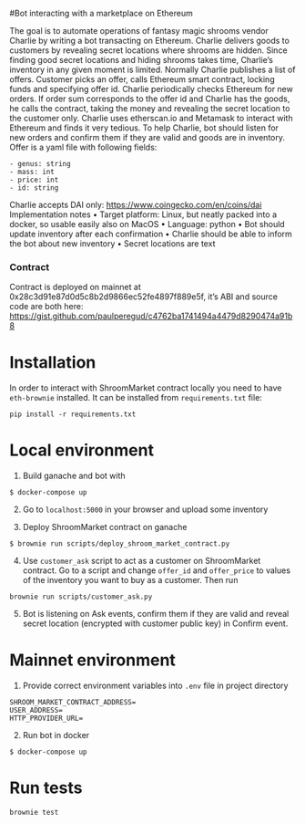 #Bot interacting with a marketplace on Ethereum

The goal is to automate operations of fantasy magic shrooms vendor Charlie by writing a bot transacting on
Ethereum.
Charlie delivers goods to customers by revealing secret locations where shrooms are hidden. Since finding
good secret locations and hiding shrooms takes time, Charlie’s inventory in any given moment is limited.
Normally Charlie publishes a list of offers. Customer picks an offer, calls Ethereum smart contract, locking
funds and specifying offer id. Charlie periodically checks Ethereum for new orders. If order sum corresponds
to the offer id and Charlie has the goods, he calls the contract, taking the money and revealing the secret
location to the customer only. Charlie uses etherscan.io and Metamask to interact with Ethereum and finds
it very tedious.
To help Charlie, bot should listen for new orders and confirm them if they are valid and goods are in inventory.
Offer is a yaml file with following fields:

```
- genus: string
- mass: int
- price: int
- id: string
```

Charlie accepts DAI only: https://www.coingecko.com/en/coins/dai
Implementation notes
• Target platform: Linux, but neatly packed into a docker, so usable easily also on MacOS
• Language: python
• Bot should update inventory after each confirmation
• Charlie should be able to inform the bot about new inventory
• Secret locations are text

### Contract
Contract is deployed on mainnet at 0x28c3d91e87d0d5c8b2d9866ec52fe4897f889e5f, it’s ABI and source code
are both here:
https://gist.github.com/paulperegud/c4762ba1741494a4479d8290474a91b8


# Installation

In order to interact with ShroomMarket contract locally you need to have `eth-brownie` installed.
It can be installed from `requirements.txt` file:
```
pip install -r requirements.txt
```

# Local environment

1. Build ganache and bot with
```
$ docker-compose up
```

2. Go to `localhost:5000` in your browser and upload some inventory 

3. Deploy ShroomMarket contract on ganache
```
$ brownie run scripts/deploy_shroom_market_contract.py
```

4. Use `customer_ask` script to act as a customer on ShroomMarket contract.
    Go to a script and change `offer_id` and `offer_price` to values of the inventory you want to
    buy as a customer. Then run  
```
brownie run scripts/customer_ask.py
```
5. Bot is listening on Ask events, confirm them if they are valid 
   and reveal secret location (encrypted with customer public key) in Confirm event.
   
# Mainnet environment

1. Provide correct environment variables into `.env` file in project directory
```
SHROOM_MARKET_CONTRACT_ADDRESS=
USER_ADDRESS=
HTTP_PROVIDER_URL=
```
2. Run bot in docker
```
$ docker-compose up
```

# Run tests
```
brownie test
```
